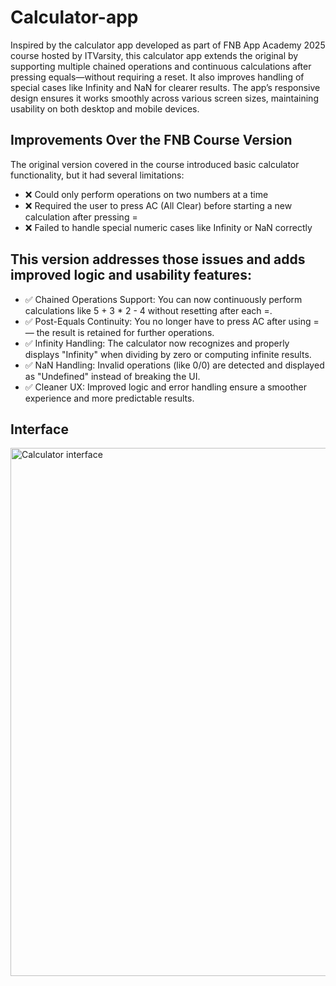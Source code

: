 # Calculator-app

Inspired by the calculator app developed as part of FNB App Academy 2025 course hosted by ITVarsity, this calculator app extends the original by supporting multiple chained operations and continuous calculations after pressing equals—without requiring a reset. It also improves handling of special cases like Infinity and NaN for clearer results. The app’s responsive design ensures it works smoothly across various screen sizes, maintaining usability on both desktop and mobile devices.

## Improvements Over the FNB Course Version  
The original version covered in the course introduced basic calculator functionality, but it had several limitations:
  - ❌ Could only perform operations on two numbers at a time
  - ❌ Required the user to press AC (All Clear) before starting a new calculation after pressing =
  - ❌ Failed to handle special numeric cases like Infinity or NaN correctly

## This version addresses those issues and adds improved logic and usability features:
  - ✅ Chained Operations Support: You can now continuously perform calculations like 5 + 3 * 2 - 4 without resetting after each =.
  - ✅ Post-Equals Continuity: You no longer have to press AC after using = — the result is retained for further operations.
  - ✅ Infinity Handling: The calculator now recognizes and properly displays "Infinity" when dividing by zero or computing infinite results.
  - ✅ NaN Handling: Invalid operations (like 0/0) are detected and displayed as "Undefined" instead of breaking the UI.
  - ✅ Cleaner UX: Improved logic and error handling ensure a smoother experience and more predictable results.

## Interface  
<img width="712" height="845" alt="Calculator interface" src="https://github.com/user-attachments/assets/86786e39-4713-4b81-bf9d-d56be4535dea" />
